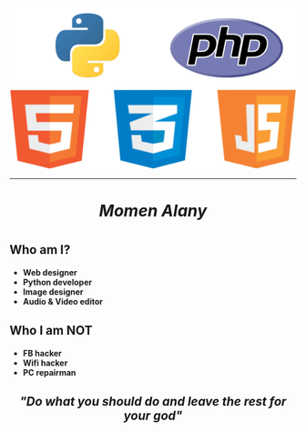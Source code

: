 <p align="center"><img src="skills.png" width=600/></p>
<hr/>
<h1 align="center"><i>Momen Alany</i><h1>

<h2>Who am I?</h2>
<ul><h4>
 <li>Web designer</li>
<li>Python developer</li>
<li>Image designer</li>
<li>Audio & Video editor</li>
</ul></h4>
<h2>Who I am <b>NOT</b></h2>
<ul><h4>
<li>FB hacker</li>
<li>Wifi hacker</li>
<li>PC repairman</li>
</ul></h4>
<h2 align="center"><i>"Do what you should do and leave the rest for your god"</i><h2>

